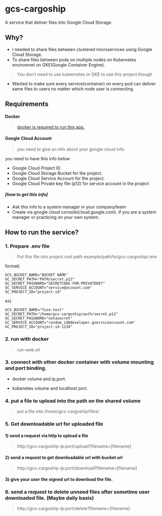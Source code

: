 # gcs-cargoship

A service that deliver files into Google Cloud Storage.

## Why?

- I needed to share files between clustered microservices using Google Cloud Storage.
- To share files between pods on multiple nodes on Kubernetes enviromnet on GKE(Google Container Engine).
> You don't need to use kubernetes or GKE to use this project though

- Wanted to make sure every service(container) on every pod can deliver same files to users no matter which node user is connecting.

## Requirements

#### Docker
> [docker is required to run this app.](https://docker.com)

#### Google Cloud Account
> you need to give an info about your google cloud info.

you need to have this info below
- Google Cloud Project ID
- Google Cloud Storage Bucket for the project.
- Google Cloud Service Account for the project.
- Google Cloud Private key file (p12) for service account in the project

##### **[how to get this info]**
- Ask this info to a system manager in your company/team
- Create via google cloud console(cloud.google.com). if you are a system manager or practicing on your own system.

## How to run the service?

### 1. Prepare .env file
> Put this file into project root path example/path/to/gcs-cargoship/.env

format)
```
GCS_BUCKET_NAME="BUCKET NAME"
GC_SECRET_PATH="PATH/secret.p12"
GC_SECRET_PASSWORD="SECRETCODE-FOR-PRIVATEKEY" 
GC_SERVICE_ACCOUNT="service@account.com"
GC_PROJECT_ID="project-id"
```

ex)
```
GCS_BUCKET_NAME="fuse-test"
GC_SECRET_PATH="/home/gcs-cargoship/auth/secret.p12"
GC_SECRET_PASSWORD="notasecret" 
GC_SERVICE_ACCOUNT="random_id@developer.gserviceaccount.com"
GC_PROJECT_ID="project-id-1234"
```

### 2. run with docker
> run-web.sh

### 3. connect with other docker container with volume mounting and port binding.

- docker
volume and ip,port.

- kubenetes
volume and localhost port.

### 4. put a file to upload into the path on the shared volume
> put a file into /home/gcs-cargoship/files/

### 5. Get downloadable url for uploaded file

#### 1) send a request via http to upload a file
> http://gcs-cargoship-ip:port/upload?filename=[filename]

#### 2) send a request to get downloadable url with bucket url
> http://gcs-cargoship-ip:port/download?filename=[filename]

#### 3) give your user the signed url to download the file.

### 6. send a request to delete unneed files after sometime user downloaded file. (Maybe daily basis)
> http://gcs-cargoship-ip:port/delete?filename=[filename]


